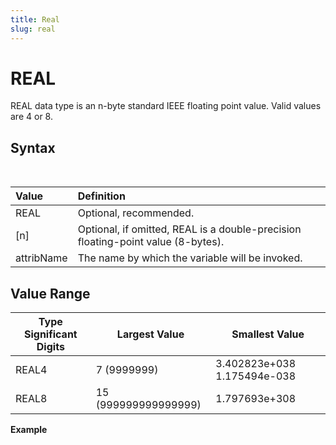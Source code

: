```yaml
---
title: Real
slug: real
---
```


# REAL

REAL data type is an n-byte standard IEEE floating point value. Valid values are 4 or 8.

## Syntax

<pre>
<EclCode 
code="REAL [n] attribName"></EclCode>
</pre>

| Value      | Definition                                                                       |
| :--------- | :------------------------------------------------------------------------------- |
| REAL       | Optional, recommended.                                                           |
| [n]        | Optional, if omitted, REAL is a double-precision floating-point value (8-bytes). |
| attribName | The name by which the variable will be invoked.                                  |

## Value Range

| Type Significant Digits | Largest Value        | Smallest Value              |
| ----------------------- | -------------------- | --------------------------- |
| REAL4                   | 7 (9999999)          | 3.402823e+038 1.175494e-038 |
| REAL8                   | 15 (999999999999999) | 1.797693e+308               |

**Example**

<pre>
<EclCode
 id="TypeReal_Exp"
 tryMe="TypeReal_Exp"
 code="// REAL Examples.

REAL Real_Num1 := 21.2545;
REAL Real_Num2 := 23.154;

OUTPUT(Real_Num1, NAMED('Real_Num1'));
OUTPUT(Real_Num2, NAMED('Real_Num2'));
OUTPUT( Real_Num1 + Real_Num2, NAMED('TotalSum'));
 ">
</EclCode>
</pre>
